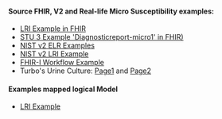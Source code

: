#### Source FHIR, V2 and Real-life Micro Susceptibility examples:
- [LRI Example in FHIR](http://healthedatainc.com/go-ftp/publish/diagnosticreport-lri-example.html)
- [STU 3 Example 'Diagnosticreport-micro1' in FHIR)](http://hl7-fhir.github.io/diagnosticreport-micro1.html)
- [NIST v2 ELR Examples](http://hl7v2-elr-testing.nist.gov/mu-elr/)
- [NIST v2 LRI Example](http://hit-dev.nist.gov:8081/lri-r2/#/cb)
- [FHIR-I Workflow Example](https://github.com/Healthedata1/OO-on-FHIR-Micro-Profile/blob/master/Laboratory%20testing%20input%20to%20FHIR%20requirements%202016-04-25(1).docx)
- Turbo's Urine Culture: [Page1](https://github.com/Healthedata1/OO-on-FHIR-Micro-Profile/blob/master/IMG_2737.JPG) and [Page2](https://github.com/Healthedata1/OO-on-FHIR-Micro-Profile/blob/master/IMG_2738.JPG)

#### Examples mapped logical Model
 - [LRI Example](https://github.com/Healthedata1/OO-on-FHIR-Micro-Profile/blob/master/resources/LRI-logical-example.xml)

